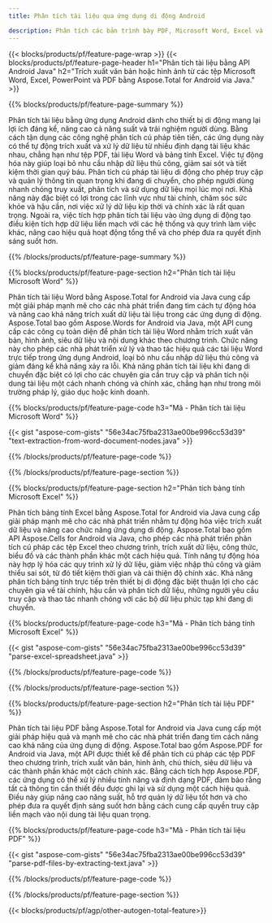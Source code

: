 ```yaml
---
title: Phân tích tài liệu qua ứng dụng di động Android

description: Phân tích các bản trình bày PDF, Microsoft Word, Excel và PowerPoint thông qua ứng dụng Android dành cho thiết bị di động. Trích xuất văn bản hoặc hình ảnh một cách dễ dàng.
---
```


{{< blocks/products/pf/feature-page-wrap >}}
{{< blocks/products/pf/feature-page-header h1="Phân tích tài liệu bằng API Android Java" h2="Trích xuất văn bản hoặc hình ảnh từ các tệp Microsoft Word, Excel, PowerPoint và PDF bằng Aspose.Total for Android via Java." >}}

{{% blocks/products/pf/feature-page-summary %}}

Phân tích tài liệu bằng ứng dụng Android dành cho thiết bị di động mang lại lợi ích đáng kể, nâng cao cả năng suất và trải nghiệm người dùng. Bằng cách tận dụng các công nghệ phân tích cú pháp tiên tiến, các ứng dụng này có thể tự động trích xuất và xử lý dữ liệu từ nhiều định dạng tài liệu khác nhau, chẳng hạn như tệp PDF, tài liệu Word và bảng tính Excel. Việc tự động hóa này giúp loại bỏ nhu cầu nhập dữ liệu thủ công, giảm sai sót và tiết kiệm thời gian quý báu. Phân tích cú pháp tài liệu di động cho phép truy cập và quản lý thông tin quan trọng khi đang di chuyển, cho phép người dùng nhanh chóng truy xuất, phân tích và sử dụng dữ liệu mọi lúc mọi nơi. Khả năng này đặc biệt có lợi trong các lĩnh vực như tài chính, chăm sóc sức khỏe và hậu cần, nơi việc xử lý dữ liệu kịp thời và chính xác là rất quan trọng. Ngoài ra, việc tích hợp phân tích tài liệu vào ứng dụng di động tạo điều kiện tích hợp dữ liệu liền mạch với các hệ thống và quy trình làm việc khác, nâng cao hiệu quả hoạt động tổng thể và cho phép đưa ra quyết định sáng suốt hơn.

{{% /blocks/products/pf/feature-page-summary  %}}

{{% blocks/products/pf/feature-page-section  h2="Phân tích tài liệu Microsoft Word" %}}

Phân tích tài liệu Word bằng Aspose.Total for Android via Java cung cấp một giải pháp mạnh mẽ cho các nhà phát triển đang tìm cách tự động hóa và nâng cao khả năng trích xuất dữ liệu tài liệu trong các ứng dụng di động. Aspose.Total bao gồm Aspose.Words for Android via Java, một API cung cấp các công cụ toàn diện để phân tích tài liệu Word nhằm trích xuất văn bản, hình ảnh, siêu dữ liệu và nội dung khác theo chương trình. Chức năng này cho phép các nhà phát triển xử lý và thao tác hiệu quả các tài liệu Word trực tiếp trong ứng dụng Android, loại bỏ nhu cầu nhập dữ liệu thủ công và giảm đáng kể khả năng xảy ra lỗi. Khả năng phân tích tài liệu khi đang di chuyển đặc biệt có lợi cho các chuyên gia cần truy cập và phân tích nội dung tài liệu một cách nhanh chóng và chính xác, chẳng hạn như trong môi trường pháp lý, giáo dục hoặc kinh doanh. 

{{% blocks/products/pf/feature-page-code h3="Mã - Phân tích tài liệu Microsoft Word" %}}

{{< gist "aspose-com-gists" "56e34ac75fba2313ae00be996cc53d39" "text-extraction-from-word-document-nodes.java" >}}

{{% /blocks/products/pf/feature-page-code  %}}

{{% /blocks/products/pf/feature-page-section %}}

{{% blocks/products/pf/feature-page-section  h2="Phân tích bảng tính Microsoft Excel" %}}

Phân tích bảng tính Excel bằng Aspose.Total for Android via Java cung cấp giải pháp mạnh mẽ cho các nhà phát triển nhằm tự động hóa việc trích xuất dữ liệu và nâng cao chức năng ứng dụng di động. Aspose.Total bao gồm API Aspose.Cells for Android via Java, cho phép các nhà phát triển phân tích cú pháp các tệp Excel theo chương trình, trích xuất dữ liệu, công thức, biểu đồ và các thành phần khác một cách hiệu quả. Tính năng tự động hóa này hợp lý hóa các quy trình xử lý dữ liệu, giảm việc nhập thủ công và giảm thiểu sai sót, từ đó tiết kiệm thời gian và cải thiện độ chính xác. Khả năng phân tích bảng tính trực tiếp trên thiết bị di động đặc biệt thuận lợi cho các chuyên gia về tài chính, hậu cần và phân tích dữ liệu, những người yêu cầu truy cập và thao tác nhanh chóng với các bộ dữ liệu phức tạp khi đang di chuyển. 

{{% blocks/products/pf/feature-page-code h3="Mã - Phân tích bảng tính Microsoft Excel" %}}

{{< gist "aspose-com-gists" "56e34ac75fba2313ae00be996cc53d39" "parse-excel-spreadsheet.java" >}}

{{% /blocks/products/pf/feature-page-code  %}}

{{% /blocks/products/pf/feature-page-section %}}

{{% blocks/products/pf/feature-page-section  h2="Phân tích tài liệu PDF" %}}

Phân tích tài liệu PDF bằng Aspose.Total for Android via Java cung cấp một giải pháp hiệu quả và mạnh mẽ cho các nhà phát triển đang tìm cách nâng cao khả năng của ứng dụng di động. Aspose.Total bao gồm Aspose.PDF for Android via Java, một API được thiết kế để phân tích cú pháp các tệp PDF theo chương trình, trích xuất văn bản, hình ảnh, chú thích, siêu dữ liệu và các thành phần khác một cách chính xác. Bằng cách tích hợp Aspose.PDF, các ứng dụng có thể xử lý nhiều tính năng và định dạng PDF, đảm bảo rằng tất cả thông tin cần thiết đều được ghi lại và sử dụng một cách hiệu quả. Điều này giúp nâng cao năng suất, hỗ trợ quản lý dữ liệu tốt hơn và cho phép đưa ra quyết định sáng suốt hơn bằng cách cung cấp quyền truy cập liền mạch vào nội dung tài liệu quan trọng.

{{% blocks/products/pf/feature-page-code h3="Mã - Phân tích tài liệu PDF" %}}

{{< gist "aspose-com-gists" "56e34ac75fba2313ae00be996cc53d39" "parse-pdf-files-by-extracting-text.java" >}}

{{% /blocks/products/pf/feature-page-code  %}}

{{% /blocks/products/pf/feature-page-section %}}

{{< blocks/products/pf/agp/other-autogen-total-feature>}}